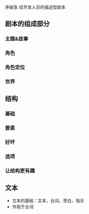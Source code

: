 序破急
给开发人员的描述型剧本

## 剧本的组成部分
### 主题&故事
### 角色
### 角色定位
### 世界

## 结构
### 基础
### 要素
### 好坏
### 选项
### 让结构更有趣

## 文本
 * 文本的基础：文本，台词，旁白，指示
 * 外观于台词

